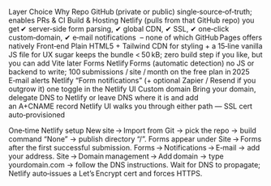 Layer	Choice	Why
Repo	GitHub (private or public)	single‑source‑of‑truth; enables PRs & CI
Build & Hosting	Netlify (pulls from that GitHub repo)	you get ✔ server‑side form parsing, ✔ global CDN, ✔ SSL, ✔ one‑click custom‑domain, ✔ e‑mail notifications  – none of which GitHub Pages offers natively
Front‑end	Plain HTML5 + Tailwind CDN for styling + a 15‑line vanilla JS file for UX sugar	keeps the bundle < 50 kB; zero build step if you like, but you can add Vite later
Forms	Netlify Forms (automatic detection)	no JS or backend to write; 100 submissions / site / month on the free plan in 2025
E‑mail alerts	Netlify “Form notifications” (+ optional Zapier / Resend if you outgrow it)	one toggle in the Netlify UI
Custom domain	Bring your domain, delegate DNS to Netlify or leave DNS where it is and add an A+CNAME record	Netlify UI walks you through either path — SSL cert auto‑provisioned



One‑time Netlify setup
New site → Import from Git → pick the repo → build command “None” → publish directory “/”.
Forms appear under Site → Forms after the first successful submission.
Forms → Notifications → E‑mail → add your address.
Site → Domain management → Add domain → type yourdomain.com → follow the DNS instructions.
Wait for DNS to propagate; Netlify auto‑issues a Let’s Encrypt cert and forces HTTPS.
